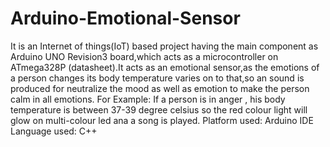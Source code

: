 # Arduino-Emotional-Sensor
It is an Internet of things(IoT) based project having the main component as Arduino UNO Revision3 board,which acts as a microcontroller on ATmega328P (datasheet).It acts as an emotional sensor,as the emotions of a person changes its body temperature varies on to that,so an sound is produced for neutralize the mood as well as emotion to make the person calm in all emotions. For Example: If a person is in anger , his body temperature is between 37-39 degree celsius so the red colour light will glow on multi-colour led ana a song is played. Platform used: Arduino IDE Language used: C++
